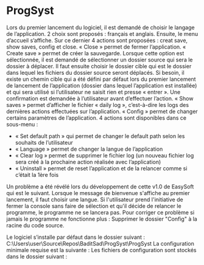 # ProgSyst
Lors du premier lancement du logiciel, il est demandé de choisir le langage de l’application. 2 choix sont proposés : français et anglais. Ensuite, le menu d’accueil s’affiche. Sur ce dernier 4 actions sont proposées : creat save, show saves, config et close.
« Close » permet de fermer l’application.
« Create save » permet de créer la sauvegarde. Lorsque cette option est sélectionnée, il est demandé de sélectionner un dossier source qui sera le dossier à déplacer. Il faut ensuite choisir le dossier cible qui est le dossier dans lequel les fichiers du dossier source seront déplacés. Si besoin, il existe un chemin cible qui a été défini par défaut lors du premier lancement de lancement de l’application (dossier dans lequel l’application est installée) et qui sera utilisé si l’utilisateur ne saisit rien et presse « entrer ». Une confirmation est demandée à l’utilisateur avant d’effectuer l’action.
« Show saves » permet d’afficher le fichier « daily log », c’est-à-dire les logs des dernières actions effectuées sur l’application.
« Config » permet de changer certains paramètres de l’application. 4 actions sont disponibles dans ce sous-menu :
  -	« Set default path » qui permet de changer le default path selon les souhaits de l’utilisateur
  -	« Language » permet de changer la langue de l’application
  -	« Clear log » permet de supprimer le fichier log (un nouveau fichier log sera créé à la prochaine action réalisée avec l’application)
  -	« Uninstall » permet de reset l’application et de la relancer comme si c’était la 1ère fois

Un problème a été révélé lors du développement de cette v1.0 de EasySoft qui est le suivant. Lorsque le message de bienvenue s'affiche au premier lancement, il faut choisir une langue. Si l'utilisateur prend l'initiative de fermer la console sans faire de sélection et qu'il décide de relancer le programme, le programme ne se lancera pas. Pour corriger ce problème si jamais le programme ne fonctionne plus : Supprimer le dossier "Config" à la racine du code source.

Le logiciel s’installe par défaut dans le dossier suivant : C:\Users\user\Source\Repos\BaditSad\ProgSyst\ProgSyst
La configuration minimale requise est la suivante : 
Les fichiers de configuration sont stockés dans le dossier suivant : 
